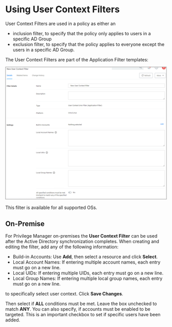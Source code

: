 [title]: # (User Context)
[tags]: # (sid,*nix)
[priority]: # (2)
# Using User Context Filters

User Context Filters are used in a policy as either an

* inclusion filter,  to specify that the policy only applies to users in a specific AD Group
* exclusion filter, to specify that the policy applies to everyone except the users in a specific AD Group.

The User Context Filters are part of the Application Filter templates:

![User Context Filter templates](images/user-context-1.png "User Context Filter templates")

This filter is available for all supported OSs.

## On-Premise

For Privilege Manager on-premises the __User Context Filter__ can be used after the Active Directory synchronization completes. When creating and editing the filter, add any of the following information:

* Build-in Accounts: Use __Add__, then select a resource and click __Select__.
* Local Account Names: If entering multiple account names, each entry must go on a new line.
* Local UIDs: If entering multiple UIDs, each entry must go on a new line.
* Local Group Names: If entering multiple local group names, each entry must go on a new line.

to specifically select user context. Click __Save Changes__. 

Then select if __ALL__ conditions must be met. Leave the box unchecked to match __ANY__. You can also specify, if accounts must be enabled to be targeted. This is an important checkbox to set if specific users have been added.

<!--## Cloud

For Privilege Manager cloud the __User Context Filter via SID__ can be used if (Azure) AD synchronization has not been set up but the SID of the group is known. When creating the filter, enter the

* Group SID , and
* Group Name, to name the group if it does not exist.

![Create User Context Filter via SID](images/user_context_2.png "Create User Context Filter via SID") -->
